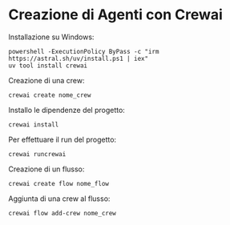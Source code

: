 # Creazione di Agenti con Crewai
Installazione su Windows:

```
powershell -ExecutionPolicy ByPass -c "irm https://astral.sh/uv/install.ps1 | iex"
uv tool install crewai
```

Creazione di una crew:
```
crewai create nome_crew
```

Installo le dipendenze del progetto:
```
crewai install
```

Per effettuare il run del progetto:
```
crewai runcrewai 
```

Creazione di un flusso:
```
crewai create flow nome_flow
```
Aggiunta di una crew al flusso:
```
crewai flow add-crew nome_crew
```
